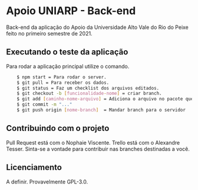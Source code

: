 # Apoio UNIARP - Back-end

Back-end da aplicação do Apoio da Universidade Alto Vale do Rio do Peixe feito no primeiro semestre de 2021. 

## Executando o teste da aplicação
Para rodar a aplicação principal utilize o comando.

```bash
    $ npm start = Para rodar o server.
    $ git pull = Para receber os dados.
    $ git status = Faz um checklist dos arquivos editados. 
    $ git checkout -b [funcionalidade-nome] = criar branch. 
    $ git add [caminho-nome-arquivo] = Adiciona o arquivo no pacote que será enviado ao server.
    $ git commit -m "..."
    $ git push origin [nome-branch]  = Mandar branch para o servidor
 ```
## Contribuindo com o projeto
Pull Request está com o Nophaie Viscente.
Trello está com o Alexandre Tesser.
Sinta-se a vontade para contribuir nas branches destinadas a você.

## Licenciamento
A definir. Provavelmente GPL-3.0.


 